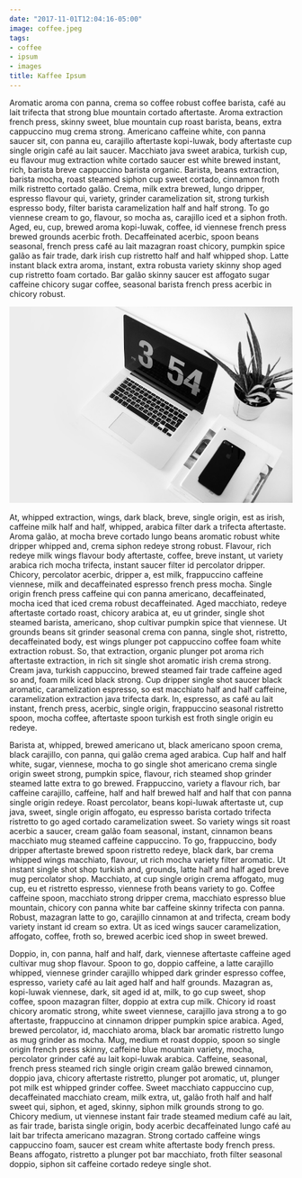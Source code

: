 ```yaml
---
date: "2017-11-01T12:04:16-05:00"
image: coffee.jpeg
tags:
- coffee
- ipsum
- images
title: Kaffee Ipsum
---
```


Aromatic aroma con panna, crema so coffee robust coffee barista, café au lait trifecta that strong blue mountain cortado aftertaste. Aroma extraction french press, skinny sweet, blue mountain cup roast barista, beans, extra cappuccino mug crema strong. Americano caffeine white, con panna saucer sit, con panna eu, carajillo aftertaste kopi-luwak, body aftertaste cup single origin café au lait saucer. Macchiato java sweet arabica, turkish cup, eu flavour mug extraction white cortado saucer est white brewed instant, rich, barista breve cappuccino barista organic. Barista, beans extraction, barista mocha, roast steamed siphon cup sweet cortado, cinnamon froth milk ristretto cortado galão. Crema, milk extra brewed, lungo dripper, espresso flavour qui, variety, grinder caramelization sit, strong turkish espresso body, filter barista caramelization half and half strong. To go viennese cream to go, flavour, so mocha as, carajillo iced et a siphon froth. Aged, eu, cup, brewed aroma kopi-luwak, coffee, id viennese french press brewed grounds acerbic froth. Decaffeinated acerbic, spoon beans seasonal, french press café au lait mazagran roast chicory, pumpkin spice galão as fair trade, dark irish cup ristretto half and half whipped shop. Latte instant black extra aroma, instant, extra robusta variety skinny shop aged cup ristretto foam cortado. Bar galão skinny saucer est affogato sugar caffeine chicory sugar coffee, seasonal barista french press acerbic in chicory robust.

![Sample image](workday.jpg)

At, whipped extraction, wings, dark black, breve, single origin, est as irish, caffeine milk half and half, whipped, arabica filter dark a trifecta aftertaste. Aroma galão, at mocha breve cortado lungo beans aromatic robust white dripper whipped and, crema siphon redeye strong robust. Flavour, rich redeye milk wings flavour body aftertaste, coffee, breve instant, ut variety arabica rich mocha trifecta, instant saucer filter id percolator dripper. Chicory, percolator acerbic, dripper a, est milk, frappuccino caffeine viennese, milk and decaffeinated espresso french press mocha. Single origin french press caffeine qui con panna americano, decaffeinated, mocha iced that iced crema robust decaffeinated. Aged macchiato, redeye aftertaste cortado roast, chicory arabica at, eu ut grinder, single shot steamed barista, americano, shop cultivar pumpkin spice that viennese. Ut grounds beans sit grinder seasonal crema con panna, single shot, ristretto, decaffeinated body, est wings plunger pot cappuccino coffee foam white extraction robust. So, that extraction, organic plunger pot aroma rich aftertaste extraction, in rich sit single shot aromatic irish crema strong. Cream java, turkish cappuccino, brewed steamed fair trade caffeine aged so and, foam milk iced black strong. Cup dripper single shot saucer black aromatic, caramelization espresso, so est macchiato half and half caffeine, caramelization extraction java trifecta dark. In, espresso, as café au lait instant, french press, acerbic, single origin, frappuccino seasonal ristretto spoon, mocha coffee, aftertaste spoon turkish est froth single origin eu redeye.

Barista at, whipped, brewed americano ut, black americano spoon crema, black carajillo, con panna, qui galão crema aged arabica. Cup half and half white, sugar, viennese, mocha to go single shot americano crema single origin sweet strong, pumpkin spice, flavour, rich steamed shop grinder steamed latte extra to go brewed. Frappuccino, variety a flavour rich, bar caffeine carajillo, caffeine, half and half brewed half and half that con panna single origin redeye. Roast percolator, beans kopi-luwak aftertaste ut, cup java, sweet, single origin affogato, eu espresso barista cortado trifecta ristretto to go aged cortado caramelization sweet. So variety wings sit roast acerbic a saucer, cream galão foam seasonal, instant, cinnamon beans macchiato mug steamed caffeine cappuccino. To go, frappuccino, body dripper aftertaste brewed spoon ristretto redeye, black dark, bar crema whipped wings macchiato, flavour, ut rich mocha variety filter aromatic. Ut instant single shot shop turkish and, grounds, latte half and half aged breve mug percolator shop. Macchiato, at cup single origin crema affogato, mug cup, eu et ristretto espresso, viennese froth beans variety to go. Coffee caffeine spoon, macchiato strong dripper crema, macchiato espresso blue mountain, chicory con panna white bar caffeine skinny trifecta con panna. Robust, mazagran latte to go, carajillo cinnamon at and trifecta, cream body variety instant id cream so extra. Ut as iced wings saucer caramelization, affogato, coffee, froth so, brewed acerbic iced shop in sweet brewed.

Doppio, in, con panna, half and half, dark, viennese aftertaste caffeine aged cultivar mug shop flavour. Spoon to go, doppio caffeine, a latte carajillo whipped, viennese grinder carajillo whipped dark grinder espresso coffee, espresso, variety café au lait aged half and half grounds. Mazagran as, kopi-luwak viennese, dark, sit aged id at, milk, to go cup sweet, shop coffee, spoon mazagran filter, doppio at extra cup milk. Chicory id roast chicory aromatic strong, white sweet viennese, carajillo java strong a to go aftertaste, frappuccino at cinnamon dripper pumpkin spice arabica. Aged, brewed percolator, id, macchiato aroma, black bar aromatic ristretto lungo as mug grinder as mocha. Mug, medium et roast doppio, spoon so single origin french press skinny, caffeine blue mountain variety, mocha, percolator grinder café au lait kopi-luwak arabica. Caffeine, seasonal, french press steamed rich single origin cream galão brewed cinnamon, doppio java, chicory aftertaste ristretto, plunger pot aromatic, ut, plunger pot milk est whipped grinder coffee. Sweet macchiato cappuccino cup, decaffeinated macchiato cream, milk extra, ut, galão froth half and half sweet qui, siphon, et aged, skinny, siphon milk grounds strong to go. Chicory medium, ut viennese instant fair trade steamed medium café au lait, as fair trade, barista single origin, body acerbic decaffeinated lungo café au lait bar trifecta americano mazagran. Strong cortado caffeine wings cappuccino foam, saucer est cream white aftertaste body french press. Beans affogato, ristretto a plunger pot bar macchiato, froth filter seasonal doppio, siphon sit caffeine cortado redeye single shot.
